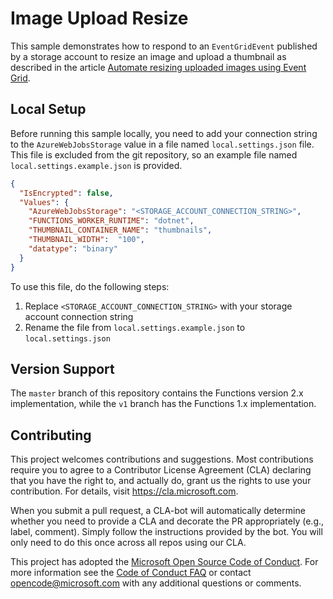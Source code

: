 # Image Upload Resize 

This sample demonstrates  how to respond to an `EventGridEvent` published by a storage account to resize  an image and upload a thumbnail as described in the article [Automate resizing uploaded images using Event Grid](https://docs.microsoft.com/azure/event-grid/resize-images-on-storage-blob-upload-event?toc=%2Fazure%2Fazure-functions%2Ftoc.json&tabs=net).

## Local Setup

Before running this sample locally, you need to add your connection string to the `AzureWebJobsStorage` value in a file named `local.settings.json` file. This file is excluded from the git repository, so an example file named `local.settings.example.json` is provided.

```json
{
  "IsEncrypted": false,
  "Values": {
    "AzureWebJobsStorage": "<STORAGE_ACCOUNT_CONNECTION_STRING>",
    "FUNCTIONS_WORKER_RUNTIME": "dotnet",
    "THUMBNAIL_CONTAINER_NAME": "thumbnails",
    "THUMBNAIL_WIDTH":  "100",
    "datatype": "binary"
  }
}
```

To use this file, do the following steps:

1. Replace `<STORAGE_ACCOUNT_CONNECTION_STRING>` with your storage account connection string
2. Rename the file from `local.settings.example.json` to `local.settings.json` 

## Version Support

The `master` branch of this repository contains the Functions version 2.x implementation, while the `v1` branch has the Functions 1.x implementation.

## Contributing

This project welcomes contributions and suggestions.  Most contributions require you to agree to a Contributor License Agreement (CLA) declaring that you have the right to, and actually do, grant us the rights to use your contribution. For details, visit https://cla.microsoft.com.

When you submit a pull request, a CLA-bot will automatically determine whether you need to provide a CLA and decorate the PR appropriately (e.g., label, comment). Simply follow the instructions provided by the bot. You will only need to do this once across all repos using our CLA.

This project has adopted the [Microsoft Open Source Code of Conduct](https://opensource.microsoft.com/codeofconduct/). For more information see the [Code of Conduct FAQ](https://opensource.microsoft.com/codeofconduct/faq/) or contact [opencode@microsoft.com](mailto:opencode@microsoft.com) with any additional questions or comments.
